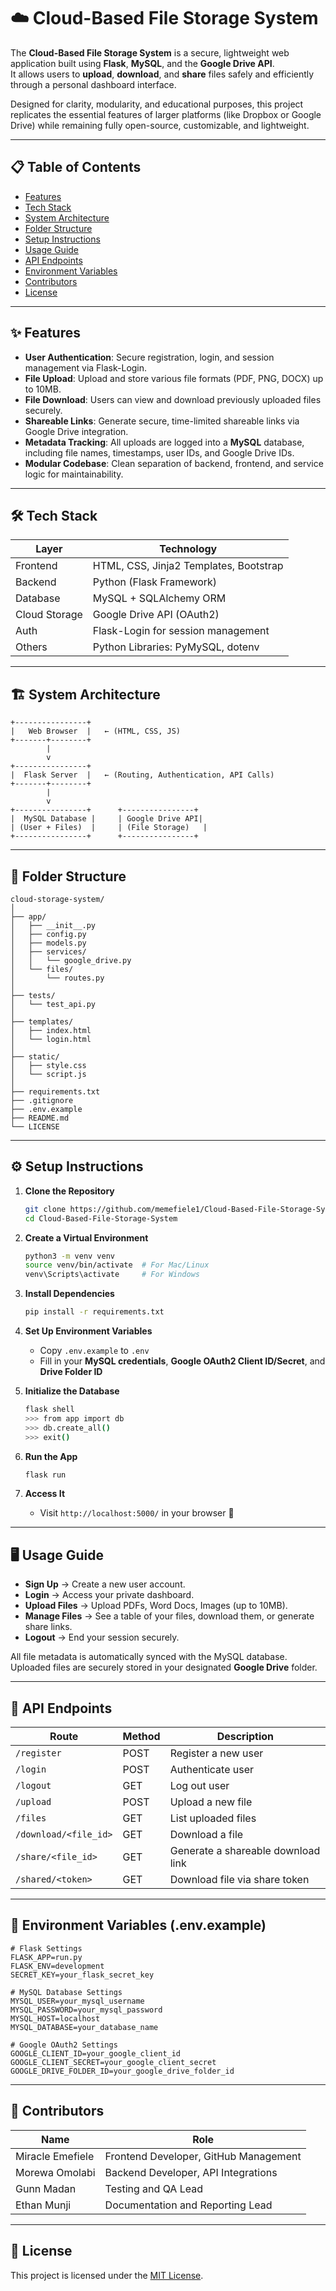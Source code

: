 # ☁️ Cloud-Based File Storage System

The **Cloud-Based File Storage System** is a secure, lightweight web application built using **Flask**, **MySQL**, and the **Google Drive API**.  
It allows users to **upload**, **download**, and **share** files safely and efficiently through a personal dashboard interface.

Designed for clarity, modularity, and educational purposes, this project replicates the essential features of larger platforms (like Dropbox or Google Drive) while remaining fully open-source, customizable, and lightweight.

---

## 📋 Table of Contents

- [Features](#features)
- [Tech Stack](#tech-stack)
- [System Architecture](#system-architecture)
- [Folder Structure](#folder-structure)
- [Setup Instructions](#setup-instructions)
- [Usage Guide](#usage-guide)
- [API Endpoints](#api-endpoints)
- [Environment Variables](#environment-variables)
- [Contributors](#contributors)
- [License](#license)

---

## ✨ Features

- **User Authentication**: Secure registration, login, and session management via Flask-Login.
- **File Upload**: Upload and store various file formats (PDF, PNG, DOCX) up to 10MB.
- **File Download**: Users can view and download previously uploaded files securely.
- **Shareable Links**: Generate secure, time-limited shareable links via Google Drive integration.
- **Metadata Tracking**: All uploads are logged into a **MySQL** database, including file names, timestamps, user IDs, and Google Drive IDs.
- **Modular Codebase**: Clean separation of backend, frontend, and service logic for maintainability.

---

## 🛠️ Tech Stack

| Layer       | Technology                    |
|-------------|--------------------------------|
| Frontend    | HTML, CSS, Jinja2 Templates, Bootstrap |
| Backend     | Python (Flask Framework)       |
| Database    | MySQL + SQLAlchemy ORM         |
| Cloud Storage | Google Drive API (OAuth2)    |
| Auth        | Flask-Login for session management |
| Others      | Python Libraries: PyMySQL, dotenv |

---

## 🏗️ System Architecture

```text
+----------------+
|   Web Browser  |   ← (HTML, CSS, JS)
+-------+--------+
        |
        v
+----------------+
|  Flask Server  |   ← (Routing, Authentication, API Calls)
+-------+--------+
        |
        v
+----------------+      +----------------+
|  MySQL Database |     | Google Drive API|
| (User + Files)  |     | (File Storage)   |
+----------------+      +----------------+
```

---

## 📂 Folder Structure

```text
cloud-storage-system/
│
├── app/
│   ├── __init__.py
│   ├── config.py
│   ├── models.py
│   ├── services/
│   │   └── google_drive.py
│   └── files/
│       └── routes.py
│
├── tests/
│   └── test_api.py
│
├── templates/
│   ├── index.html
│   └── login.html
│
├── static/
│   ├── style.css
│   └── script.js
│
├── requirements.txt
├── .gitignore
├── .env.example
├── README.md
└── LICENSE
```

---

## ⚙️ Setup Instructions

1. **Clone the Repository**
   ```bash
   git clone https://github.com/memefiele1/Cloud-Based-File-Storage-System.git
   cd Cloud-Based-File-Storage-System
   ```

2. **Create a Virtual Environment**
   ```bash
   python3 -m venv venv
   source venv/bin/activate  # For Mac/Linux
   venv\Scripts\activate     # For Windows
   ```

3. **Install Dependencies**
   ```bash
   pip install -r requirements.txt
   ```

4. **Set Up Environment Variables**
   - Copy `.env.example` to `.env`
   - Fill in your **MySQL credentials**, **Google OAuth2 Client ID/Secret**, and **Drive Folder ID**

5. **Initialize the Database**
   ```bash
   flask shell
   >>> from app import db
   >>> db.create_all()
   >>> exit()
   ```

6. **Run the App**
   ```bash
   flask run
   ```

7. **Access It**
   - Visit `http://localhost:5000/` in your browser 🚀

---

## 🖥️ Usage Guide

- **Sign Up** → Create a new user account.
- **Login** → Access your private dashboard.
- **Upload Files** → Upload PDFs, Word Docs, Images (up to 10MB).
- **Manage Files** → See a table of your files, download them, or generate share links.
- **Logout** → End your session securely.

All file metadata is automatically synced with the MySQL database.  
Uploaded files are securely stored in your designated **Google Drive** folder.

---

## 📡 API Endpoints

| Route                    | Method | Description                      |
|---------------------------|--------|----------------------------------|
| `/register`               | POST   | Register a new user              |
| `/login`                  | POST   | Authenticate user                |
| `/logout`                 | GET    | Log out user                     |
| `/upload`                 | POST   | Upload a new file                |
| `/files`                  | GET    | List uploaded files              |
| `/download/<file_id>`      | GET    | Download a file                  |
| `/share/<file_id>`         | GET    | Generate a shareable download link |
| `/shared/<token>`          | GET    | Download file via share token    |

---

## 🔐 Environment Variables (.env.example)

```env
# Flask Settings
FLASK_APP=run.py
FLASK_ENV=development
SECRET_KEY=your_flask_secret_key

# MySQL Database Settings
MYSQL_USER=your_mysql_username
MYSQL_PASSWORD=your_mysql_password
MYSQL_HOST=localhost
MYSQL_DATABASE=your_database_name

# Google OAuth2 Settings
GOOGLE_CLIENT_ID=your_google_client_id
GOOGLE_CLIENT_SECRET=your_google_client_secret
GOOGLE_DRIVE_FOLDER_ID=your_google_drive_folder_id
```

---

## 👥 Contributors

| Name              | Role                  |
|-------------------|------------------------|
| Miracle Emefiele  | Frontend Developer, GitHub Management |
| Morewa Omolabi    | Backend Developer, API Integrations  |
| Gunn Madan        | Testing and QA Lead     |
| Ethan Munji       | Documentation and Reporting Lead |

---

## 📜 License

This project is licensed under the [MIT License](LICENSE).

